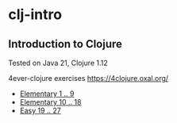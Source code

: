 # clj-intro
## Introduction to Clojure

Tested on Java 21, Clojure 1.12

4ever-clojure exercises
https://4clojure.oxal.org/

- [Elementary 1 .. 9](elementary1.clj)
- [Elementary 10 .. 18](elementary2.clj)
- [Easy 19 .. 27](easy1.clj)
